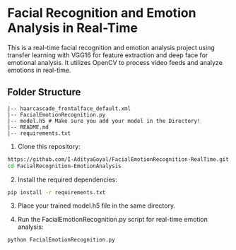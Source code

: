 # Facial Recognition and Emotion Analysis in Real-Time

This is a real-time facial recognition and emotion analysis project using transfer learning with VGG16 for feature extraction and deep face for emotional analysis. It utilizes OpenCV to process video feeds and analyze emotions in real-time.

## Folder Structure

```plaintext
|-- haarcascade_frontalface_default.xml
|-- FacialEmotionRecognition.py
|-- model.h5 # Make sure you add your model in the Directory!
|-- README.md
|-- requirements.txt
```

1. Clone this repository:
```bash
https://github.com/I-AdityaGoyal/FacialEmotionRecognition-RealTime.git
cd FacialRecognition-EmotionAnalysis
```
2. Install the required dependencies:
```bash
pip install -r requirements.txt
```
3. Place your trained model.h5 file in the same directory.

4. Run the FacialEmotionRecognition.py script for real-time emotion analysis:
```bash
python FacialEmotionRecognition.py
```

